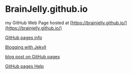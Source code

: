 
# BrainJelly.github.io

my GitHub Web Page hosted at [https://brainjelly.github.io/](https://brainjelly.github.io/)

[GitHub pages info](https://pages.github.com/ "github pages info")

[Blogging with Jekyll](http://jekyllrb.com/)

[blog post on GitHub pages](https://github.com/blog/1992-eight-lessons-learned-hacking-on-github-pages-for-six-months)

[GitHub pages Help](https://help.github.com/categories/github-pages-basics/)
